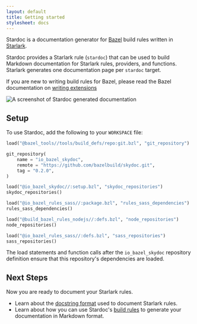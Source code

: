 ```yaml
---
layout: default
title: Getting started
stylesheet: docs
---
```


Stardoc is a documentation generator for [Bazel](https://bazel.build) build rules
written in [Starlark](https://bazel.build/docs/skylark/index.html).

Stardoc provides a Starlark rule (`stardoc`)
that can be used to build Markdown documentation for Starlark rules, providers,
and functions.
Starlark generates one documentation page per `stardoc` target.

If you are new to writing build rules for Bazel, please read the Bazel
documentation on [writing
extensions](https://www.bazel.build/docs/skylark/concepts.html)

<img src="/images/screenshot.png" class="responsive"
    alt="A screenshot of Stardoc generated documentation">

## Setup

To use Stardoc, add the following to your `WORKSPACE` file:

```python
load("@bazel_tools//tools/build_defs/repo:git.bzl", "git_repository")

git_repository(
    name = "io_bazel_skydoc",
    remote = "https://github.com/bazelbuild/skydoc.git",
    tag = "0.2.0",
)

load("@io_bazel_skydoc//:setup.bzl", "skydoc_repositories")
skydoc_repositories()

load("@io_bazel_rules_sass//:package.bzl", "rules_sass_dependencies")
rules_sass_dependencies()

load("@build_bazel_rules_nodejs//:defs.bzl", "node_repositories")
node_repositories()

load("@io_bazel_rules_sass//:defs.bzl", "sass_repositories")
sass_repositories()
```

The load statements and function calls after the `io_bazel_skydoc` repository
definition ensure that this repository's dependencies are loaded.

## Next Steps

Now you are ready to document your Starlark rules.

* Learn about the [docstring format][format] used to document Starlark rules.
* Learn about how you can use Stardoc's [build rules][generate] to generate your
  documentation in Markdown format.

[format]: writing_stardoc.html
[generate]: generating_stardoc.html

